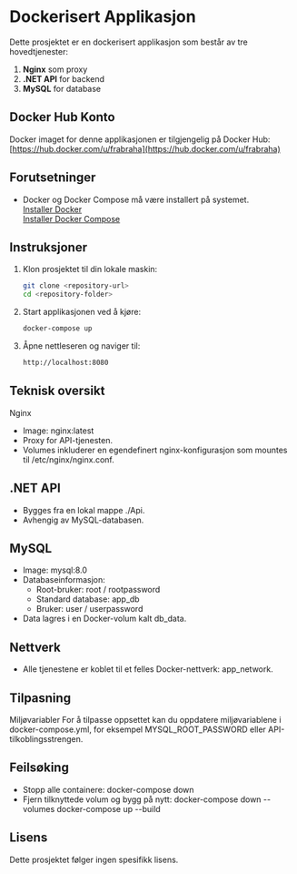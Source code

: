# Dockerisert Applikasjon

Dette prosjektet er en dockerisert applikasjon som består av tre hovedtjenester:
1. **Nginx** som proxy
2. **.NET API** for backend
3. **MySQL** for database

## Docker Hub Konto
Docker imaget for denne applikasjonen er tilgjengelig på Docker Hub:  
[https://hub.docker.com/u/frabraha](https://hub.docker.com/u/frabraha)

## Forutsetninger
- Docker og Docker Compose må være installert på systemet.  
  [Installer Docker](https://docs.docker.com/get-docker/)  
  [Installer Docker Compose](https://docs.docker.com/compose/install/)

## Instruksjoner
1. Klon prosjektet til din lokale maskin:
   ```bash
   git clone <repository-url>
   cd <repository-folder>
2. Start applikasjonen ved å kjøre:
   ```bash
   docker-compose up
3. Åpne nettleseren og naviger til:
   ```bash
   http://localhost:8080

## Teknisk oversikt
Nginx
* Image: nginx:latest
* Proxy for API-tjenesten.
* Volumes inkluderer en egendefinert nginx-konfigurasjon som mountes til /etc/nginx/nginx.conf.

## .NET API
* Bygges fra en lokal mappe ./Api.
* Avhengig av MySQL-databasen.
## MySQL
* Image: mysql:8.0
* Databaseinformasjon:
   * Root-bruker: root / rootpassword
   * Standard database: app_db
   * Bruker: user / userpassword
* Data lagres i en Docker-volum kalt db_data.

## Nettverk
* Alle tjenestene er koblet til et felles Docker-nettverk: app_network.

## Tilpasning
Miljøvariabler
For å tilpasse oppsettet kan du oppdatere miljøvariablene i docker-compose.yml, for eksempel MYSQL_ROOT_PASSWORD eller API-tilkoblingsstrengen.

## Feilsøking
* Stopp alle containere:
	docker-compose down
* Fjern tilknyttede volum og bygg på nytt:
	docker-compose down --volumes
	docker-compose up --build

## Lisens
Dette prosjektet følger ingen spesifikk lisens.